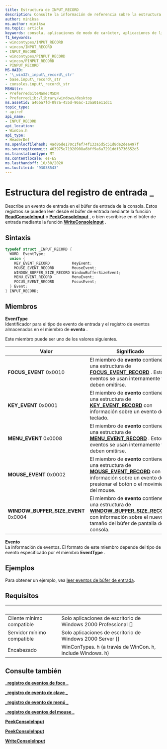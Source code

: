 ```yaml
---
title: Estructura de INPUT_RECORD
description: Consulte la información de referencia sobre la estructura de INPUT_RECORD, que describe un evento de entrada en el búfer de entrada de la consola.
author: miniksa
ms.author: miniksa
ms.topic: article
keywords: consola, aplicaciones de modo de carácter, aplicaciones de línea de comandos, aplicaciones de terminal, API de consola
f1_keywords:
- wincontypes/INPUT_RECORD
- wincon/INPUT_RECORD
- INPUT_RECORD
- wincontypes/PINPUT_RECORD
- wincon/PINPUT_RECORD
- PINPUT_RECORD
MS-HAID:
- '\_win32\_input\_record\_str'
- base.input\_record\_str
- consoles.input\_record\_str
MSHAttr:
- PreferredSiteName:MSDN
- PreferredLib:/library/windows/desktop
ms.assetid: a46ba7fd-097a-455d-96ac-13aa01e11dc1
topic_type:
- apiref
api_name:
- INPUT_RECORD
api_location:
- WinCon.h
api_type:
- HeaderDef
ms.openlocfilehash: 4ad86de170c1fef74f133a5d5c51d8de2dea497f
ms.sourcegitcommit: 463975e71920908a6bff9a6a7291ddf3736652d5
ms.translationtype: MT
ms.contentlocale: es-ES
ms.lasthandoff: 10/30/2020
ms.locfileid: "93038543"
---
```

# <a name="input_record-structure"></a>Estructura del registro de entrada \_

Describe un evento de entrada en el búfer de entrada de la consola. Estos registros se pueden leer desde el búfer de entrada mediante la función [**ReadConsoleInput**](readconsoleinput.md) o [**PeekConsoleInput**](peekconsoleinput.md) , o bien escribirse en el búfer de entrada mediante la función [**WriteConsoleInput**](writeconsoleinput.md) .

## <a name="syntax"></a>Sintaxis

```C
typedef struct _INPUT_RECORD {
  WORD  EventType;
  union {
    KEY_EVENT_RECORD          KeyEvent;
    MOUSE_EVENT_RECORD        MouseEvent;
    WINDOW_BUFFER_SIZE_RECORD WindowBufferSizeEvent;
    MENU_EVENT_RECORD         MenuEvent;
    FOCUS_EVENT_RECORD        FocusEvent;
  } Event;
} INPUT_RECORD;
```

## <a name="members"></a>Miembros

**EventType**  
Identificador para el tipo de evento de entrada y el registro de eventos almacenados en el miembro de **evento** .

Este miembro puede ser uno de los valores siguientes.

| Valor | Significado |
|-|-|
| **FOCUS_EVENT** 0x0010 | El miembro de **evento** contiene una estructura de **[FOCUS_EVENT_RECORD](focus-event-record-str.md)** . Estos eventos se usan internamente y deben omitirse. |
| **KEY_EVENT** 0x0001 | El miembro de **evento** contiene una estructura de **[KEY_EVENT_RECORD](key-event-record-str.md)** con información sobre un evento de teclado. |
| **MENU_EVENT** 0x0008 | El miembro de **evento** contiene una estructura de **[MENU_EVENT_RECORD](menu-event-record-str.md)** . Estos eventos se usan internamente y deben omitirse. |
| **MOUSE_EVENT** 0x0002 | El miembro de **evento** contiene una estructura de **[MOUSE_EVENT_RECORD](mouse-event-record-str.md)** con información sobre un evento de presionar el botón o el movimiento del mouse. |
| **WINDOW_BUFFER_SIZE_EVENT** 0x0004 | El miembro de **evento** contiene una estructura de **[WINDOW_BUFFER_SIZE_RECORD](window-buffer-size-record-str.md)** con información sobre el nuevo tamaño del búfer de pantalla de la consola. |

**Evento**  
La información de eventos. El formato de este miembro depende del tipo de evento especificado por el miembro **EventType** .

## <a name="examples"></a>Ejemplos

Para obtener un ejemplo, vea [leer eventos de búfer de entrada](reading-input-buffer-events.md).

## <a name="requirements"></a>Requisitos

| &nbsp; | &nbsp; |
|-|-|
| Cliente mínimo compatible | Solo aplicaciones de escritorio de Windows 2000 Professional \[\] |
| Servidor mínimo compatible | Solo aplicaciones de escritorio de Windows 2000 Server \[\] |
| Encabezado | WinConTypes. h (a través de WinCon. h, include Windows. h) |

## <a name="see-also"></a>Consulte también

[**\_registro de eventos de foco \_**](focus-event-record-str.md)

[**\_registro de evento de clave \_**](key-event-record-str.md)

[**\_registro de evento de menú \_**](menu-event-record-str.md)

[**\_registro de eventos del mouse \_**](mouse-event-record-str.md)

[**PeekConsoleInput**](peekconsoleinput.md)

[**PeekConsoleInput**](readconsoleinput.md)

[**WriteConsoleInput**](writeconsoleinput.md)
